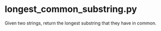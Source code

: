 # longest_common_substring.py

Given two strings, return the longest substring that they have in common.